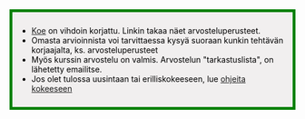 <div style="color:black; border-style: solid; border-width: thick; border-color: green; padding: 10px; margin-bottom: 15px; padding: 10px; background-color: #F1EFEF;">

  <ul>
    <li><a href="koe2024">Koe</a> on vihdoin korjattu. Linkin takaa näet arvosteluperusteet.
    </li>
    <li>
      Omasta arvioinnista voi tarvittaessa kysyä suoraan kunkin  tehtävän korjaajalta, ks. arvosteluperusteet
    </li>
    <li>
      Myös kurssin arvostelu on valmis. Arvostelun "tarkastuslista", on  lähetetty emailitse.
    </li>
    <li>
      Jos olet tulossa uusintaan tai erilliskokeeseen, lue <a href='/ohje_kokeeseen'>ohjeita kokeeseen</a>
    </li>
  </ul>

</div>